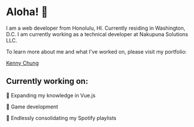 # Aloha! 🤙

I am a web developer from Honolulu, HI. Currently residing in Washington, D.C. I am currently working as a technical developer at Nakupuna Solutions LLC. 

To learn more about me and what I've worked on, please visit my portfolio:

[Kenny Chung](https://www.kennychung.dev)

## Currently working on:
🧠 Expanding my knowledge in Vue.js

👾 Game development

🎵 Endlessly consolidating my Spotify playlists
